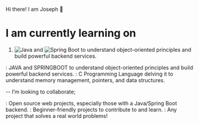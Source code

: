 Hi there! I am Joseph 👋

<h1>I am currently learning on</h1>
<style>
  bod{
    margin: 2px;
  }
</style>
<ol>
  <li>
    <img src = "https://img.shields.io/badge/Java-ED8B00?style=for-the-badge&logo=openjdk&logoColor=white" alt="Java"/> and <img src ="https://img.shields.io/badge/Spring_Boot-6DB33F?style=for-the-badge&logo=springboot&logoColor=white" alt="Spring Boot"/> to understand object-oriented principles and build powerful backend services.</li>
</ol>
: JAVA and SPRINGBOOT to understand object-oriented principles and build powerful backend services.
: C Programming Language delving it to understand memory management, pointers, and data structures.   

-- I’m looking to collaborate;

: Open source web projects, especially those with a Java/Spring Boot backend.
: Beginner-friendly projects to contribute to and learn.
: Any project that solves a real world problems!


